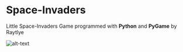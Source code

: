 # Space-Invaders

Little Space-Invaders Game programmed with **Python** and **PyGame** by Raytlye

![alt-text](https://regmedia.co.uk/2013/03/04/invader.jpg?x=1200&y=794)

